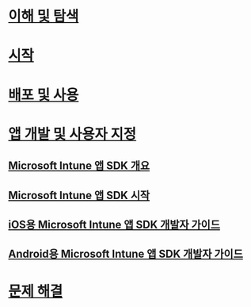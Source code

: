 # [이해 및 탐색](/intune/understand-explore/introduction-to-microsoft-intune)
# [시작](/intune/get-started/what-to-know-before-you-start-microsoft-intune)
# [배포 및 사용](/intune/deploy-use/overview-of-device-and-app-lifecycles-in-microsoft-intune)
# [앱 개발 및 사용자 지정](intune-app-sdk.md)
## [Microsoft Intune 앱 SDK 개요](intune-app-sdk.md)
## [Microsoft Intune 앱 SDK 시작](intune-app-sdk-get-started.md)
## [iOS용 Microsoft Intune 앱 SDK 개발자 가이드](intune-app-sdk-ios.md)
## [Android용 Microsoft Intune 앱 SDK 개발자 가이드](intune-app-sdk-android.md)
# [문제 해결](/intune/troubleshoot/how-to-get-support-for-microsoft-intune)


<!--HONumber=Jun16_HO4-->



